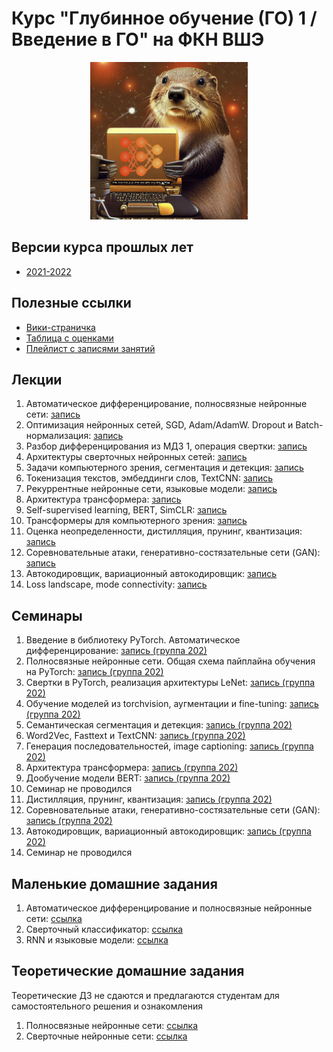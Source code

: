 # Курс "Глубинное обучение (ГО) 1 / Введение в ГО" на ФКН ВШЭ

<p align="center">
  <img src="image.png" width="50%"/>
</p>

## Версии курса прошлых лет

* [2021-2022](https://github.com/isadrtdinov/intro-to-dl-hse/tree/2021-2022)

## Полезные ссылки

* [Вики-страничка](http://wiki.cs.hse.ru/Глубинное_обучение_1_22/23)
* [Таблица с оценками](https://docs.google.com/spreadsheets/d/1GUChnaG3M9zVVY-p8qtgsYrLas43w__BxrnyobNGctw/edit?usp=sharing)
* [Плейлист с записями занятий](https://www.youtube.com/playlist?list=PLEwK9wdS5g0onnKgvKxuUJN1Ojchl9Q9P)

## Лекции

1. Автоматическое дифференцирование, полносвязные нейронные сети: [запись](https://www.youtube.com/watch?v=g552oCpg-NE&list=PLEwK9wdS5g0onnKgvKxuUJN1Ojchl9Q9P&index=1&t=1756s&ab_channel=ФКНВШЭ—дистанционныезанятия)
2. Оптимизация нейронных сетей, SGD, Adam/AdamW. Dropout и Batch-нормализация: [запись](https://www.youtube.com/watch?v=O9JV_Kgd31E&list=PLEwK9wdS5g0onnKgvKxuUJN1Ojchl9Q9P&index=3&t=1939s&ab_channel=ФКНВШЭ—дистанционныезанятия)
3. Разбор дифференцирования из МДЗ 1, операция свертки: [запись](https://youtu.be/xa69n0yCid8)
4. Архитектуры сверточных нейронных сетей: [запись](https://youtu.be/5S5HpbDm7eA)
5. Задачи компьютерного зрения, сегментация и детекция: [запись](https://youtu.be/gJfDJoLEZIY)
6. Токенизация текстов, эмбеддинги слов, TextCNN: [запись](https://youtu.be/WihC2R5lNmg)
7. Рекуррентные нейронные сети, языковые модели: [запись](https://youtu.be/Ysj4i2S0D6c)
8. Архитектура трансформера: [запись](https://youtu.be/wLUJVRqzEyM)
9. Self-supervised learning, BERT, SimCLR: [запись](https://youtu.be/VpfqcP8HRmQ)
10. Трансформеры для компьютерного зрения: [запись](https://youtu.be/Dd7uQiAzrnA)
11. Оценка неопределенности, дистилляция, прунинг, квантизация: [запись](https://youtu.be/Jc-wbLCHtns)
12. Соревновательные атаки, генеративно-состязательные сети (GAN): [запись](https://youtu.be/banZhpreS2Y)
13. Автокодировщик, вариационный автокодировщик: [запись](https://youtu.be/sscXFM9jcHA)
14. Loss landscape, mode connectivity: [запись](https://youtu.be/3II2nWX4GQ0)

## Семинары

1. Введение в библиотеку PyTorch. Автоматическое дифференцирование: [запись (группа 202)](https://www.youtube.com/watch?v=j6JxUpGaav4&list=PLEwK9wdS5g0onnKgvKxuUJN1Ojchl9Q9P&index=2&t=3s&ab_channel=ФКНВШЭ—дистанционныезанятия)
2. Полносвязные нейронные сети. Общая схема пайплайна обучения на PyTorch: [запись (группа 202)](https://www.youtube.com/watch?v=LZQVBuzttjM&list=PLEwK9wdS5g0onnKgvKxuUJN1Ojchl9Q9P&index=4&t=1799s&ab_channel=ФКНВШЭ—дистанционныезанятия)
3. Свертки в PyTorch, реализация архитектуры LeNet: [запись (группа 202)](https://youtu.be/C.CCiGacZAVo)
4. Обучение моделей из torchvision, аугментации и fine-tuning: [запись (группа 202)](https://youtu.be/1wCd23p2l98)
5. Семантическая сегментация и детекция: [запись (группа 202)](https://youtu.be/NSNYSEYAHa8)
6. Word2Vec, Fasttext и TextCNN: [запись (группа 202)](https://youtu.be/2r67B1sPlDU)
7. Генерация последовательностей, image captioning: [запись (группа 202)](https://youtu.be/-KdvXtUhwEk)
8. Архитектура трансформера: [запись (группа 202)](https://youtu.be/QY456sQVTrM)
9. Дообучение модели BERT: [запись (группа 202)](https://youtu.be/XeFc3-_AYl8)
10. Семинар не проводился
11. Дистилляция, прунинг, квантизация: [запись (группа 202)](https://youtu.be/vbvsqvcipO8)
12. Соревновательные атаки, генеративно-состязательные сети (GAN): [запись (группа 202)](https://youtu.be/KgVkxjxf_T0)
13. Автокодировщик, вариационный автокодировщик: [запись (группа 202)](https://youtu.be/BCvYmiIsNqQ)
14. Семинар не проводился

## Маленькие домашние задания

1. Автоматическое дифференцирование и полносвязные нейронные сети: [ссылка](https://github.com/isadrtdinov/intro-to-dl-hse/tree/2022-2023/homeworks-small/shw-01-mlp)
2. Сверточный классификатор: [ссылка](https://github.com/isadrtdinov/intro-to-dl-hse/blob/2022-2023/homeworks-small/shw-02-cnn.ipynb)
3. RNN и языковые модели: [ссылка](https://github.com/isadrtdinov/intro-to-dl-hse/blob/2022-2023/homeworks-small/shw-03-rnn/shw-03-rnn.ipynb)

## Теоретические домашние задания

Теоретические ДЗ не сдаются и предлагаются студентам для самостоятельного решения и ознакомления

1. Полносвязные нейронные сети: [ссылка](https://github.com/isadrtdinov/intro-to-dl-hse/blob/2022-2023/homeworks-theory/thw-01-mlp.pdf)
2. Сверточные нейронные сети: [ссылка](https://github.com/isadrtdinov/intro-to-dl-hse/blob/2022-2023/homeworks-theory/thw-02-cnn.pdf)
